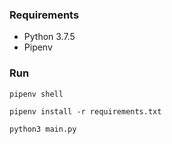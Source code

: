 ### Requirements

- Python 3.7.5
- Pipenv

### Run
`pipenv shell`

`pipenv install -r requirements.txt`

`python3 main.py`
